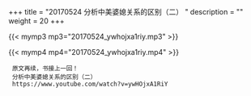 +++
title = "20170524  分析中美婆媳关系的区别（二） "
description = ""
weight = 20
+++

{{< mymp3 mp3="20170524_ywhojxa1riy.mp3" >}}

{{< mymp4 mp4="20170524_ywhojxa1riy.mp4" >}}

     原文再续，书接上一回！ 
     分析中美婆媳关系的区别（二） 
     https://www.youtube.com/watch?v=ywHOjxA1RiY 
